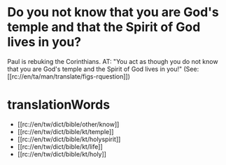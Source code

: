 # Do you not know that you are God's temple and that the Spirit of God lives in you?

Paul is rebuking the Corinthians. AT: "You act as though you do not know that you are God's temple and the Spirit of God lives in you!" (See: [[rc://en/ta/man/translate/figs-rquestion]])

# translationWords

* [[rc://en/tw/dict/bible/other/know]]
* [[rc://en/tw/dict/bible/kt/temple]]
* [[rc://en/tw/dict/bible/kt/holyspirit]]
* [[rc://en/tw/dict/bible/kt/life]]
* [[rc://en/tw/dict/bible/kt/holy]]